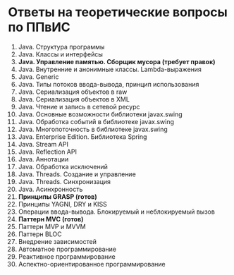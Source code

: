 # Ответы на теоретические вопросы по ППвИС

1. Java. Структура программы
2. Java. Классы и интерфейсы
3. **Java. Управление памятью. Сборщик мусора (требует правок)**
4. Java. Внутренние и анонимные классы. Lambda-выражения
5. Java. Generic 
6. Java. Типы потоков ввода-вывода, принцип использования
7. Java. Сериализация объектов в raw
8. Java. Сериализация объектов в XML
9. Java. Чтение и запись в сетевой ресурс
10. Java. Основные возможности библиотеки javax.swing
11. Java. Обработка событий в библиотеке javax.swing
12. Java. Многопоточность в библиотеке javax.swing
13. Java. Enterprise Edition. Библиотека Spring
14. Java. Stream API
15. Java. Reflection API
16. Java. Аннотации
17. Java. Обработка исключений
18. Java. Threads. Создание и управление
19. Java. Threads. Синхронизация
20. Java. Асинхронность
21. **Принципы GRASP (готов)**
22. Принципы YAGNI, DRY и KISS
23. Операции ввода-вывода. Блокируемый и неблокируемый вызов
24. **Паттерн MVC (готов)**
25. Паттерн MVP и MVVM
26. Паттерн BLOC
27. Внедрение зависимостей
28. Автоматное программирование
29. Реактивное программирование
30. Аспектно-ориентированное программирование

